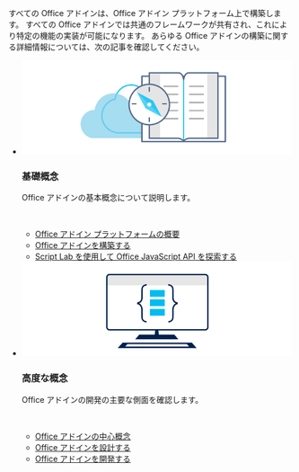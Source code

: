 <p>すべての Office アドインは、Office アドイン プラットフォーム上で構築します。 すべての Office アドインでは共通のフレームワークが共有され、これにより特定の機能の実装が可能になります。 あらゆる Office アドインの構築に関する詳細情報については、次の記事を確認してください。</p>

<ul class="cardsK panelContent cols cols2">
    <li>
        <div class="cardSize">
            <div class="cardPadding">
                <div class="card">
                    <div class="cardImageOuter">
                        <div class="cardImage bgdAccent1">
                            <img src="../images/index-landing-page/developer-documentation.svg" alt="Office Add-ins concepts graphic" data-linktype="external" class="x-hidden-focus"/>
                        </div>
                    </div>
                    <div class="cardText">
                        <h3>基礎概念</h3>
                        <p>Office アドインの基本概念について説明します。</p>
                        <br/>
                        <ul>
                            <li><a href="../overview/office-add-ins.md">Office アドイン プラットフォームの概要</a></li>
                            <li><a href="../overview/office-add-ins-fundamentals.md">Office アドインを構築する</a></li>
                            <li><a href="../overview/explore-with-script-lab.md">Script Lab を使用して Office JavaScript API を探索する</a></li>
                        </ul>
                    </div>
                </div>
            </div>
        </div>
    </li>
    <li>
        <div class="cardSize">
            <div class="cardPadding">
                <div class="card">
                    <div class="cardImageOuter">
                        <div class="cardImage bgdAccent1">
                            <img src="../images/index-landing-page/monitor-with-code.svg" alt="Office Add-ins development graphic" data-linktype="external" class="x-hidden-focus"/>
                        </div>
                    </div>
                    <div class="cardText">
                        <h3>高度な概念</h3>
                        <p>Office アドインの開発の主要な側面を確認します。</p>
                        <br/>
                        <ul>
                            <li><a href="../overview/core-concepts-office-add-ins.md">Office アドインの中心概念</a></li>
                            <li><a href="../design/add-in-design.md">Office アドインを設計する</a></li>
                            <li><a href="../develop/develop-overview.md">Office アドインを開発する</a></li>                            
                        </ul>
                    </div>
                </div>
            </div>
        </div>
    </li>
</ul>